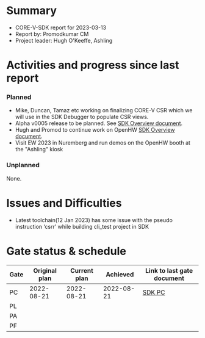 # Summary

- CORE-V-SDK report for 2023-03-13
- Report by: Promodkumar CM
- Project leader: Hugh O'Keeffe, Ashling


# Activities and progress since last report

### Planned

- Mike, Duncan, Tamaz etc working on finalizing CORE-V CSR which we will use in the SDK Debugger to populate CSR views.
- Alpha v0005 release to be planned. See [SDK Overview document](https://docs.google.com/document/d/1pdm5ZwH6GKYAabQpQ8HwzvLy4g0O1JPzRHZVA8GHVc4/edit).
- Hugh and Promod to continue work on OpenHW [SDK Overview document](https://docs.google.com/document/d/1pdm5ZwH6GKYAabQpQ8HwzvLy4g0O1JPzRHZVA8GHVc4/edit).
- Visit EW 2023 in Nuremberg and run demos on the OpenHW booth at the "Ashling" kiosk

### Unplanned

None.

# Issues and Difficulties

- Latest toolchain(12 Jan 2023) has some issue with the pseudo instruction ‘csrr’ while building cli_test project in SDK

# Gate status & schedule

|	Gate	| Original plan	| Current plan	| Achieved  	| Link to last gate document  																		|
|	----	| -------------	| ----------	| ----------	| ----------------------																		|
|	PC	| 2022-08-21	|  2022-08-21	| 2022-08-21	| [SDK PC](https://github.com/openhwgroup/programs/blob/master/Project-Descriptions-and-Plans/SDK/sdk-project-concept.md)	|
|	PL	|		|		|	    		    |																						|
|	PA	|			|		    	|		    	|																						|
|	PF	|			|		    	|		    	|																						|

